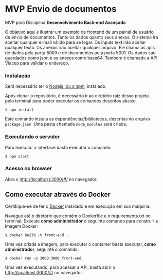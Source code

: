 # MVP Envio de documentos

MVP para Disciplina **Desenvolvimento Back-end Avançado** 

O objetivo aqui é ilustrar um exemplo de frontend de um painel de usuário de envio de documentos. Tanto os dados quanto seus anexos.
O sistema irá aceitar qualquer e-mail válido para se logar.
Os inputs text irão aceitar qualquer texto.
Os anexos irão aceitar qualquer arquivo.
Ele chama as apis de dados pela porta 5000 e de documentos pela porta 5001. Os dados sao guardados como json e os anexos como base64. Tambem é chamado a API Viacep para validar o endereço.

### Instalação

Será necessário ter o [Nodejs, ou o npm,](https://nodejs.org/en/download/) instalado. 

Após clonar o repositório, é necessário ir ao diretório raiz desse projeto pelo terminal para poder executar os comandos descritos abaixo.

```
$ npm install
```

Este comando instala as dependências/bibliotecas, descritas no arquivo `package.json`. Uma pasta chamada `node_modules` será criada.

### Executando o servidor

Para executar a interface basta executar o comando: 

```
$ npm start
```

### Acesso no browser

Abra o [http://localhost:3000/#/](http://localhost:3000/#/) no navegador.

## Como executar através do Docker

Certifique-se de ter o [Docker](https://docs.docker.com/engine/install/) instalado e em execução em sua máquina.

Navegue até o diretório que contém o Dockerfile e o requirements.txt no terminal.
Execute **como administrador** o seguinte comando para construir a imagem Docker:

```
$ docker build -t front-end .
```

Uma vez criada a imagem, para executar o container basta executar, **como administrador**, seguinte o comando:

```
$ docker run -p 3000:3000 front-end
```

Uma vez executando, para acessar a API, basta abrir o [http://localhost:3000/#/](http://localhost:3000/#/) no navegador.